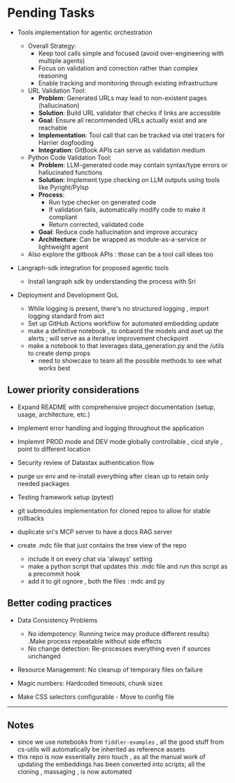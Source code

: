 # Pending Tasks

- Tools implementation for agentic orchestration
  - Overall Strategy:
    - Keep tool calls simple and focused (avoid over-engineering with multiple agents)
    - Focus on validation and correction rather than complex reasoning
    - Enable tracking and monitoring through existing infrastructure
  - URL Validation Tool:
    - **Problem**: Generated URLs may lead to non-existent pages (hallucination)
    - **Solution**: Build URL validator that checks if links are accessible
    - **Goal**: Ensure all recommended URLs actually exist and are reachable
    - **Implementation**: Tool call that can be tracked via otel tracers for Harrier dogfooding
    - **Integration**: GitBook APIs can serve as validation medium
  - Python Code Validation Tool:
    - **Problem**: LLM-generated code may contain syntax/type errors or hallucinated functions
    - **Solution**: Implement type checking on LLM outputs using tools like Pyright/Pylsp
    - **Process**:
      - Run type checker on generated code
      - If validation fails, automatically modify code to make it compliant
      - Return corrected, validated code
    - **Goal**: Reduce code hallucination and improve accuracy
    - **Architecture**: Can be wrapped as module-as-a-service or lightweight agent
  - Also explore the gitbook APIs : those can be a tool call ideas too

- Langraph-sdk integration for proposed agentic tools
  - Install langraph sdk by understanding the process with Sri

- Deployment and Development QoL
  - While logging is present, there's no structured logging , import logging standard from aict
  - Set up GitHub Actions workflow for automated embedding update
  - make a definitive notebook , to onbaord the models and aset up the alerts ; will serve as a iterative improvement checkpoint
  - make a notebook to that leverages data_generation.py and the /utils to create demp props
    - need to showcase to team all the possible methods to see what works best

## Lower priority considerations

- Expand README with comprehensive project documentation (setup, usage, architecture, etc.)
- Implement error handling and logging throughout the application
- Implemnt PROD mode and DEV mode globally controllable , cicd style , point to different location
- Security review of Datastax authentication flow
- purge uv env and re-install everything after clean up to retain only needed packages
- Testing framework setup (pytest)
- git submodules implementation for cloned repos to allow for stable rollbacks

- duplicate sri's MCP server to have a docs RAG server

- create .mdc file that just contains the tree view of the repo
  - include it on every chat via 'always' setting
  - make a python script that updates this .mdc file and run this script as a precommit hook
  - add it to git ognore , both the files : mdc and py

## Better coding practices

- Data Consistency Problems
  - No idempotency: Running twice may produce different results) .Make process repeatable without side effects
  - No change detection: Re-processes everything even if sources unchanged

- Resource Management:  No cleanup of temporary files on failure
- Magic numbers: Hardcoded timeouts, chunk sizes
- Make CSS selectors configurable - Move to config file

---

## Notes

- since we use notebooks from `fiddler-examples` , all the good stuff from cs-utils will automatically be inherited as reference assets
- this repo is now essentially zero touch , as all the manual work of updating the embeddings has been converted into scripts; all the cloning , massaging , is now automated
